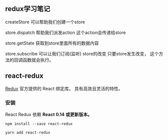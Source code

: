 ## redux学习笔记



createStore  可以帮助我们创建一个store

store.dispatch  帮助我们派发action 这个action会传递给store

store.getState  获取到store里面所有的数据内容

store.subscribe  可以让我们订阅(监听) store的改变 只要store发生改变， 这个方法的回调函数就会执行。



## react-redux

[Redux](https://github.com/reactjs/redux) 官方提供的 React 绑定库。 具有高效且灵活的特性。

### 安装

React Redux 依赖 **React 0.14 或更新版本。**

```
npm install --save react-redux
```

```
yarn add react-redux
```

